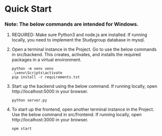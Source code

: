 # Quick Start 

### Note: The below commands are intended for Windows.

1) REQUIRED: Make sure Python3 and node.js are installed. If running locally, you need to implement the Studygroup database in mysql.
   
2) Open a terminal instance in the Project. Go to use the below commands in src/backend.
   This creates, activates, and installs the required packages in a virtual environment.
    ``` 
    python -m venv venv
    .\venv\Scripts\activate
    pip install -r requirements.txt
    ```

3) Start up the backend using the below command. If running locally, open http://localhost:5000 in your browser.
    ``` 
    python server.py
    ```
   
4) To start up the frontend, open another terminal instance in the Project. Use the below command in src/frontend. If running locally, open http://localhost:3000 in your browser.
    ``` 
    npm start
    ```
